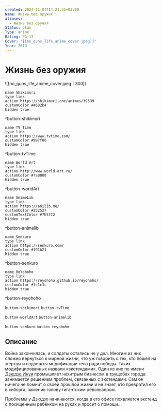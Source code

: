 ```yaml
---
created: 2024-11-04T14:21:55+03:00
Name: Жизнь без оружия
aliases:
  - Жизнь без оружия
Status: plan
Type: anime
Rating: PG-13
Cover: "[[no_guns_life_anime_cover.jpeg]]"
Year: 2019
---
```


# Жизнь без оружия

![[no_guns_life_anime_cover.jpeg | 300]]

```button
name Shikimori
type link
action https://shikimori.one/animes/39539
customColor #4682b4
hidden true
```
^button-shikimori

```button
name TV Time
type link
action https://www.tvtime.com/
customColor #997f00
hidden true
```
^button-tvTime

```button
name World Art
type link
action http://www.world-art.ru/
customColor #7a0000
hidden true
```
^button-worldArt

```button
name AnimeLib
type link
action https://anilib.me/
customColor #252527
customTextColor #7E57C2
hidden true
```
^button-animelib

```button
name Senkuro
type link
action https://senkuro.com/
customColor #191A21
hidden true
```
^button-senkuro

```button
name ReYohoho
type link
action https://reyohoho.github.io/reyohoho/
customColor #1c1c1c
hidden true
```
^button-reyohoho

`button-shikimori` `button-tvTime`

`button-worldArt` `button-animelib`

`button-senkuro` `button-reyohoho`

## Описание

Война закончилась, и солдаты остались не у дел. Многим из них сложно вернуться к мирной жизни, что уж говорить о тех, кто пошёл на жертвы и подвергся модификации тела ради победы. Таких модифицированных назвали «экстендами». Один из них по имени [Дзюдзо Инуи](https://shikimori.one/characters/142470-juuzou-inui) промышляет нехитрым бизнесом в трущобах города: занимается решением проблем, связанных с экстендами. Сам он ничего не помнит о своей прошлой жизни и не знает, кто превратил его в киборга, заменив голову гигантским револьвером.

Проблемы у [Дзюдзо](https://shikimori.one/characters/142470-juuzou-inui) начинаются, когда в его офисе появляется экстенд с похищенным ребёнком на руках и просит о помощи...
